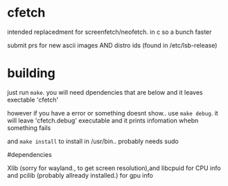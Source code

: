 # cfetch

intended replacedment for screenfetch/neofetch. in c so a bunch faster

submit prs for new ascii images AND distro ids (found in /etc/lsb-release)

# building

just run `make`. you will need dpendencies that are below and it leaves exectable 'cfetch'

however if you have a error or something doesnt show.. use `make debug`. it will leave 'cfetch.debug' executable and it prints infomation whebn something fails

and `make install` to install in /usr/bin.. probably needs sudo

#dependencies

Xlib (sorry for wayland., to get screen resolution),and  libcpuid for CPU  info and pcilib (probably allready installed.) for gpu info
